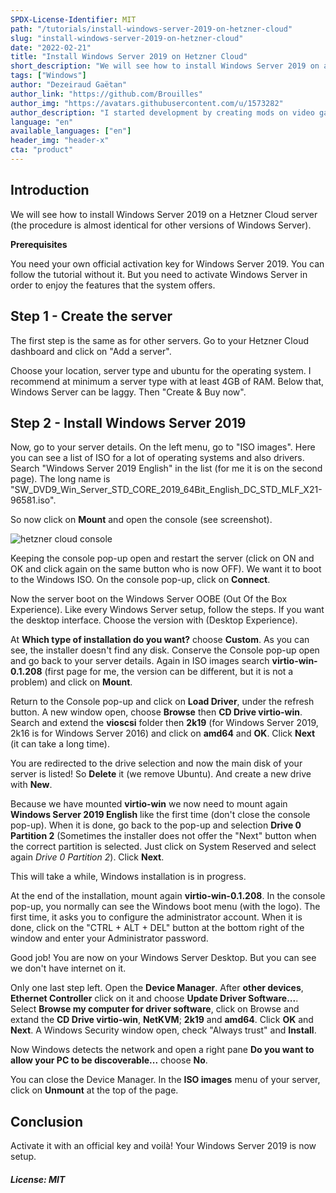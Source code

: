 ```yaml
---
SPDX-License-Identifier: MIT
path: "/tutorials/install-windows-server-2019-on-hetzner-cloud"
slug: "install-windows-server-2019-on-hetzner-cloud"
date: "2022-02-21"
title: "Install Windows Server 2019 on Hetzner Cloud"
short_description: "We will see how to install Windows Server 2019 on a Hetzner Cloud server (the procedure is almost identical for other versions of Windows Server)."
tags: ["Windows"]
author: "Dezeiraud Gaëtan"
author_link: "https://github.com/Brouilles"
author_img: "https://avatars.githubusercontent.com/u/1573282"
author_description: "I started development by creating mods on video games and it quickly became a real vocation. I like to experiment, discover and learn as and when my professional and personal projects. I develop as much for the Web as for software or Video Games."
language: "en"
available_languages: ["en"]
header_img: "header-x"
cta: "product"
---
```


## Introduction

We will see how to install Windows Server 2019 on a Hetzner Cloud server (the procedure is almost identical for other versions of Windows Server).

**Prerequisites**

You need your own official activation key for Windows Server 2019. You can follow the tutorial without it. But you need to activate Windows Server in order to enjoy the features that the system offers.

## Step 1 - Create the server

The first step is the same as for other servers. Go to your Hetzner Cloud dashboard and click on "Add a server".

Choose your location, server type and ubuntu for the operating system. I recommend at minimum a server type with at least 4GB of RAM. Below that, Windows Server can be laggy. Then "Create & Buy now".

## Step 2 - Install Windows Server 2019

Now, go to your server details. On the left menu, go to "ISO images". Here you can see a list of ISO for a lot of operating systems and also drivers. Search "Windows Server 2019 English" in the list (for me it is on the second page). The long name is "SW_DVD9_Win_Server_STD_CORE_2019_64Bit_English_DC_STD_MLF_X21-96581.iso".

So now click on **Mount** and open the console (see screenshot).

![hetzner cloud console](/images/hetznercloud-console.png)

Keeping the console pop-up open and restart the server (click on ON and OK and click again on the same button who is now OFF). We want it to boot to the Windows ISO. On the console pop-up, click on **Connect**.

Now the server boot on the Windows Server OOBE (Out Of the Box Experience). Like every Windows Server setup, follow the steps. If you want the desktop interface. Choose the version with (Desktop Experience).

At **Which type of installation do you want?** choose **Custom**. As you can see, the installer doesn't find any disk. Conserve the Console pop-up open and go back to your server details. Again in ISO images search **virtio-win-0.1.208** (first page for me, the version can be different, but it is not a problem) and click on **Mount**.

Return to the Console pop-up and click on **Load Driver**, under the refresh button. A new window open, choose **Browse** then **CD Drive virtio-win**. Search and extend the **vioscsi** folder then **2k19** (for Windows Server 2019, 2k16 is for Windows Server 2016) and click on **amd64** and **OK**. Click **Next** (it can take a long time).

You are redirected to the drive selection and now the main disk of your server is listed! So **Delete** it (we remove Ubuntu). And create a new drive with **New**.

Because we have mounted **virtio-win** we now need to mount again **Windows Server 2019 English** like the first time (don't close the console pop-up). When it is done, go back to the pop-up and selection **Drive 0 Partition 2** (Sometimes the installer does not offer the "Next" button when the correct partition is selected. Just click on System Reserved and select again *Drive 0 Partition 2*). Click **Next**.

This will take a while, Windows installation is in progress.

At the end of the installation, mount again **virtio-win-0.1.208**. In the console pop-up, you normally can see the Windows boot menu (with the logo). The first time, it asks you to configure the administrator account. When it is done, click on the "CTRL + ALT + DEL" button at the bottom right of the window and enter your Administrator password.

Good job! You are now on your Windows Server Desktop. But you can see we don't have internet on it.

Only one last step left. Open the **Device Manager**. After **other devices**, **Ethernet Controller** click on it and choose **Update Driver Software...**. Select **Browse my computer for driver software**, click on Browse and extand the **CD Drive virtio-win**, **NetKVM**; **2k19** and **amd64**. Click **OK** and **Next**. A Windows Security window open, check "Always trust" and **Install**.

Now Windows detects the network and open a right pane **Do you want to allow your PC to be discoverable...** choose **No**.

You can close the Device Manager.
In the **ISO images** menu of your server, click on **Unmount** at the top of the page.

## Conclusion

Activate it with an official key and voilà! Your Windows Server 2019 is now setup.

##### License: MIT

<!--

Contributor's Certificate of Origin

By making a contribution to this project, I certify that:

(a) The contribution was created in whole or in part by me and I have
    the right to submit it under the license indicated in the file; or

(b) The contribution is based upon previous work that, to the best of my
    knowledge, is covered under an appropriate license and I have the
    right under that license to submit that work with modifications,
    whether created in whole or in part by me, under the same license
    (unless I am permitted to submit under a different license), as
    indicated in the file; or

(c) The contribution was provided directly to me by some other person
    who certified (a), (b) or (c) and I have not modified it.

(d) I understand and agree that this project and the contribution are
    public and that a record of the contribution (including all personal
    information I submit with it, including my sign-off) is maintained
    indefinitely and may be redistributed consistent with this project
    or the license(s) involved.

Signed-off-by: Dezeiraud Gaëtan<gaetan@dezeiraud.com>

-->
